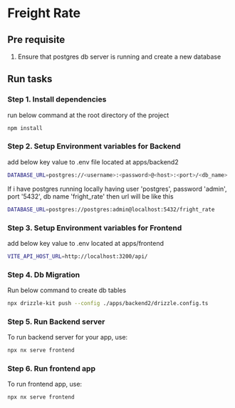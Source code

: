 # Freight Rate

## Pre requisite

1. Ensure that postgres db server is running and create a new database

## Run tasks

### Step 1. Install dependencies

run below command at the root directory of the project
```sh
npm install
```

### Step 2. Setup Environment variables for Backend
add below key value to .env file located at apps/backend2
```sh
DATABASE_URL=postgres://<username>:<password>@<host>:<port>/<db_name>
```

If i have postgres running locally having user 'postgres', password 'admin', port '5432', db name 'fright_rate' then url will be like this
```sh
DATABASE_URL=postgres://postgres:admin@localhost:5432/fright_rate
```
### Step 3. Setup Environment variables for Frontend
add below key value to .env located at apps/frontend
```sh
VITE_API_HOST_URL=http://localhost:3200/api/
```

### Step 4. Db Migration
Run below command to create db tables
```sh
npx drizzle-kit push --config ./apps/backend2/drizzle.config.ts
```

### Step 5. Run Backend server

To run backend server for your app, use:

```sh
npx nx serve frontend
```

### Step 6. Run frontend app
To run frontend app, use:
```sh
npx nx serve frontend
```